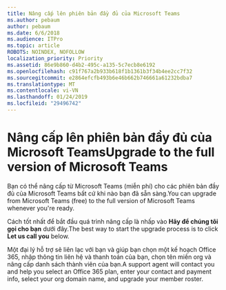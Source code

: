 ```yaml
---
title: Nâng cấp lên phiên bản đầy đủ của Microsoft Teams
ms.author: pebaum
author: pebaum
ms.date: 6/6/2018
ms.audience: ITPro
ms.topic: article
ROBOTS: NOINDEX, NOFOLLOW
localization_priority: Priority
ms.assetid: 86e9b860-d4b2-495c-a135-5c7ecb8e6192
ms.openlocfilehash: c91f767a2b933b618f1b1361b3f34b4ee2cc7f32
ms.sourcegitcommit: e2864efcfb493b6e46b662b746661a61232bdba7
ms.translationtype: MT
ms.contentlocale: vi-VN
ms.lasthandoff: 01/24/2019
ms.locfileid: "29496742"
---
```

# <a name="upgrade-to-the-full-version-of-microsoft-teams"></a><span data-ttu-id="15f9a-102">Nâng cấp lên phiên bản đầy đủ của Microsoft Teams</span><span class="sxs-lookup"><span data-stu-id="15f9a-102">Upgrade to the full version of Microsoft Teams</span></span>

<span data-ttu-id="15f9a-103">Bạn có thể nâng cấp từ Microsoft Teams (miễn phí) cho các phiên bản đầy đủ của Microsoft Teams bất cứ khi nào bạn đã sẵn sàng.</span><span class="sxs-lookup"><span data-stu-id="15f9a-103">You can upgrade from Microsoft Teams (free) to the full version of Microsoft Teams whenever you're ready.</span></span>
  
<span data-ttu-id="15f9a-104">Cách tốt nhất để bắt đầu quá trình nâng cấp là nhấp vào **Hãy để chúng tôi gọi cho bạn** dưới đây.</span><span class="sxs-lookup"><span data-stu-id="15f9a-104">The best way to start the upgrade process is to click **Let us call you** below.</span></span> 
  
<span data-ttu-id="15f9a-105">Một đại lý hỗ trợ sẽ liên lạc với bạn và giúp bạn chọn một kế hoạch Office 365, nhập thông tin liên hệ và thanh toán của bạn, chọn tên miền org và nâng cấp danh sách thành viên của bạn.</span><span class="sxs-lookup"><span data-stu-id="15f9a-105">A support agent will contact you and help you select an Office 365 plan, enter your contact and payment info, select your org domain name, and upgrade your member roster.</span></span>
  


